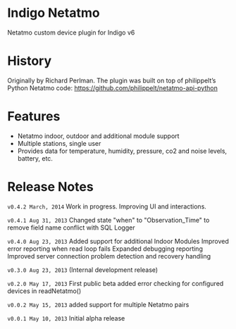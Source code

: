 Indigo Netatmo
==============

Netatmo custom device plugin for Indigo v6

History
=======
Originally by Richard Perlman.
The plugin was built on top of philippelt’s Python Netatmo code: https://github.com/philippelt/netatmo-api-python

Features
========
* Netatmo indoor, outdoor and additional module support
* Multiple stations, single user
* Provides data for temperature, humidity, pressure, co2 and noise levels, battery, etc.

Release Notes
=============

`v0.4.2 March, 2014`
    Work in progress. Improving UI and interactions.

`v0.4.1 Aug 31, 2013`
    Changed state "when" to "Observation_Time" to remove field name conflict with SQL Logger

`v0.4.0 Aug 23, 2013`
    Added support for additional Indoor Modules
    Improved error reporting when read loop fails
    Expanded debugging reporting
    Improved server connection problem detection and recovery handling

`v0.3.0 Aug 23, 2013`
    (Internal development release)

`v0.2.0 May 17, 2013`
    First public beta
    added error checking for configured devices in readNetatmo()

`v0.0.2 May 15, 2013`
    added support for multiple Netatmo pairs

`v0.0.1 May 10, 2013`
    Initial alpha release
